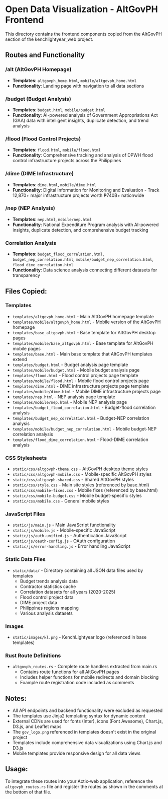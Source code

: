 # Open Data Visualization - AltGovPH Frontend

This directory contains the frontend components copied from the AltGovPH section of the kenchlightyear_web project.

## Routes and Functionality

### /alt (AltGovPH Homepage)
- **Templates**: `altgovph_home.html`, `mobile/altgovph_home.html`
- **Functionality**: Landing page with navigation to all data sections

### /budget (Budget Analysis)
- **Templates**: `budget.html`, `mobile/budget.html`
- **Functionality**: AI-powered analysis of Government Appropriations Act (GAA) data with intelligent insights, duplicate detection, and trend analysis

### /flood (Flood Control Projects)
- **Templates**: `flood.html`, `mobile/flood.html`
- **Functionality**: Comprehensive tracking and analysis of DPWH flood control infrastructure projects across the Philippines

### /dime (DIME Infrastructure)
- **Templates**: `dime.html`, `mobile/dime.html`
- **Functionality**: Digital Information for Monitoring and Evaluation - Track 12,870+ major infrastructure projects worth ₱740B+ nationwide

### /nep (NEP Analysis)
- **Templates**: `nep.html`, `mobile/nep.html`
- **Functionality**: National Expenditure Program analysis with AI-powered insights, duplicate detection, and comprehensive budget tracking

### Correlation Analysis
- **Templates**: `budget_flood_correlation.html`, `budget_nep_correlation.html`, `mobile/budget_nep_correlation.html`, `flood_dime_correlation.html`
- **Functionality**: Data science analysis connecting different datasets for transparency

## Files Copied:

### Templates
- `templates/altgovph_home.html` - Main AltGovPH homepage template
- `templates/mobile/altgovph_home.html` - Mobile version of the AltGovPH homepage
- `templates/base_altgovph.html` - Base template for AltGovPH desktop pages
- `templates/mobile/base_altgovph.html` - Base template for AltGovPH mobile pages
- `templates/base.html` - Main base template that AltGovPH templates extend
- `templates/budget.html` - Budget analysis page template
- `templates/mobile/budget.html` - Mobile budget analysis page
- `templates/flood.html` - Flood control projects page template
- `templates/mobile/flood.html` - Mobile flood control projects page
- `templates/dime.html` - DIME infrastructure projects page template
- `templates/mobile/dime.html` - Mobile DIME infrastructure projects page
- `templates/nep.html` - NEP analysis page template
- `templates/mobile/nep.html` - Mobile NEP analysis page
- `templates/budget_flood_correlation.html` - Budget-flood correlation analysis
- `templates/budget_nep_correlation.html` - Budget-NEP correlation analysis
- `templates/mobile/budget_nep_correlation.html` - Mobile budget-NEP correlation analysis
- `templates/flood_dime_correlation.html` - Flood-DIME correlation analysis

### CSS Stylesheets
- `static/css/altgovph-theme.css` - AltGovPH desktop theme styles
- `static/css/altgovph-mobile.css` - Mobile-specific AltGovPH styles
- `static/css/altgovph-shared.css` - Shared AltGovPH styles
- `static/css/style.css` - Main site styles (referenced by base.html)
- `static/css/mobile-fixes.css` - Mobile fixes (referenced by base.html)
- `static/css/mobile-budget.css` - Mobile budget-specific styles
- `static/css/mobile.css` - General mobile styles

### JavaScript Files
- `static/js/main.js` - Main JavaScript functionality
- `static/js/mobile.js` - Mobile-specific JavaScript
- `static/js/auth-unified.js` - Authentication JavaScript
- `static/js/oauth-config.js` - OAuth configuration
- `static/js/error-handling.js` - Error handling JavaScript

### Static Data Files
- `static/data/` - Directory containing all JSON data files used by templates
  - Budget trends analysis data
  - Contractor statistics cache
  - Correlation datasets for all years (2020-2025)
  - Flood control project data
  - DIME project data
  - Philippines regions mapping
  - Various analysis datasets

### Images
- `static/images/kl.png` - KenchLightyear logo (referenced in base templates)

### Rust Route Definitions
- `altgovph_routes.rs` - Complete route handlers extracted from main.rs
  - Contains route functions for all AltGovPH pages
  - Includes helper functions for mobile redirects and domain blocking
  - Example route registration code included as comments

## Notes:
- All API endpoints and backend functionality were excluded as requested
- The templates use Jinja2 templating syntax for dynamic content
- External CDNs are used for fonts (Inter), icons (Font Awesome), Chart.js, D3.js, and Leaflet maps
- The `gov_logo.png` referenced in templates doesn't exist in the original project
- Templates include comprehensive data visualizations using Chart.js and D3.js
- Mobile templates provide responsive design for all data views

## Usage:
To integrate these routes into your Actix-web application, reference the `altgovph_routes.rs` file and register the routes as shown in the comments at the bottom of that file.
